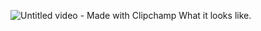 ![Untitled video - Made with Clipchamp](https://github.com/user-attachments/assets/024d3c8c-dd11-4096-a1bf-1fb6b22e5a66)
What it looks like.

